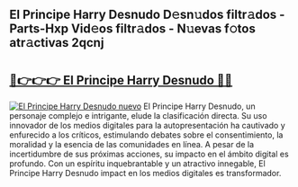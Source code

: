## El Principe Harry Desnudo D𝚎sn𝚞dos filtr𝚊dos - Parts-Hxp Vid𝚎os filtr𝚊dos - N𝚞evas f𝚘tos atr𝚊ctivas 2qcnj

# <h2><a href="http://mb9plf.tromn.icu/?c=El+Principe+Harry+Desnudo">🔗👉👉👉 El Principe Harry Desnudo 🔗🔗</a></h2>

[![El Principe Harry Desnudo nuevo](https://i.imgur.com/pEAQMta.gif)](http://mb9plf.tromn.icu/?c=El+Principe+Harry+Desnudo)
El Principe Harry Desnudo, un personaje complejo e intrigante, elude la clasificación directa. Su uso innovador de los medios digitales para la autopresentación ha cautivado y enfurecido a los críticos, estimulando debates sobre el consentimiento, la moralidad y la esencia de las comunidades en línea. A pesar de la incertidumbre de sus próximas acciones, su impacto en el ámbito digital es profundo. Con un espíritu inquebrantable y un atractivo innegable, El Principe Harry Desnudo impact en los medios digitales es transformador.
